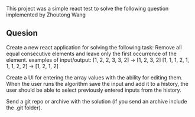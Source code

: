 This project was a simple react test to solve the following question 
implemented by Zhoutong Wang

## Quesion

Create a new react application for solving the following task:
Remove all equal consecutive elements and leave only the first occurrence of the element.
examples of input/output:
[1, 2, 2, 3, 3, 2] -> [1, 2, 3, 2]
[1, 1, 1, 2, 1, 1, 1, 2, 2] -> [1, 2, 1, 2]

Create a UI for entering the array values with the ability for editing them.
When the user runs the algorithm save the input and add it to a history, the user should be able to select previously entered inputs from the history.

Send a git repo or archive with the solution (if you send an archive include the .git folder).
